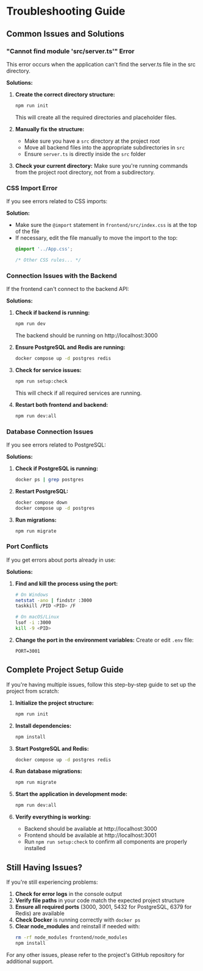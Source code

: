 # Troubleshooting Guide

## Common Issues and Solutions

### "Cannot find module 'src/server.ts'" Error

This error occurs when the application can't find the server.ts file in the src directory.

**Solutions:**

1. **Create the correct directory structure:**
   ```bash
   npm run init
   ```
   
   This will create all the required directories and placeholder files.

2. **Manually fix the structure:**
   - Make sure you have a `src` directory at the project root
   - Move all backend files into the appropriate subdirectories in `src`
   - Ensure `server.ts` is directly inside the `src` folder

3. **Check your current directory:**
   Make sure you're running commands from the project root directory, not from a subdirectory.

### CSS Import Error

If you see errors related to CSS imports:

**Solution:**
- Make sure the `@import` statement in `frontend/src/index.css` is at the top of the file
- If necessary, edit the file manually to move the import to the top:
  ```css
  @import '../App.css';
  
  /* Other CSS rules... */
  ```

### Connection Issues with the Backend

If the frontend can't connect to the backend API:

**Solutions:**
1. **Check if backend is running:**
   ```bash
   npm run dev
   ```
   
   The backend should be running on http://localhost:3000

2. **Ensure PostgreSQL and Redis are running:**
   ```bash
   docker compose up -d postgres redis
   ```

3. **Check for service issues:**
   ```bash
   npm run setup:check
   ```
   
   This will check if all required services are running.

4. **Restart both frontend and backend:**
   ```bash
   npm run dev:all
   ```

### Database Connection Issues

If you see errors related to PostgreSQL:

**Solutions:**
1. **Check if PostgreSQL is running:**
   ```bash
   docker ps | grep postgres
   ```
   
2. **Restart PostgreSQL:**
   ```bash
   docker compose down
   docker compose up -d postgres
   ```

3. **Run migrations:**
   ```bash
   npm run migrate
   ```

### Port Conflicts

If you get errors about ports already in use:

**Solutions:**
1. **Find and kill the process using the port:**
   ```bash
   # On Windows
   netstat -ano | findstr :3000
   taskkill /PID <PID> /F
   
   # On macOS/Linux
   lsof -i :3000
   kill -9 <PID>
   ```

2. **Change the port in the environment variables:**
   Create or edit `.env` file:
   ```
   PORT=3001
   ```

## Complete Project Setup Guide

If you're having multiple issues, follow this step-by-step guide to set up the project from scratch:

1. **Initialize the project structure:**
   ```bash
   npm run init
   ```

2. **Install dependencies:**
   ```bash
   npm install
   ```

3. **Start PostgreSQL and Redis:**
   ```bash
   docker compose up -d postgres redis
   ```

4. **Run database migrations:**
   ```bash
   npm run migrate
   ```

5. **Start the application in development mode:**
   ```bash
   npm run dev:all
   ```

6. **Verify everything is working:**
   - Backend should be available at http://localhost:3000
   - Frontend should be available at http://localhost:3001
   - Run `npm run setup:check` to confirm all components are properly installed

## Still Having Issues?

If you're still experiencing problems:

1. **Check for error logs** in the console output
2. **Verify file paths** in your code match the expected project structure
3. **Ensure all required ports** (3000, 3001, 5432 for PostgreSQL, 6379 for Redis) are available
4. **Check Docker** is running correctly with `docker ps`
5. **Clear node_modules** and reinstall if needed with:
   ```bash
   rm -rf node_modules frontend/node_modules
   npm install
   ```

For any other issues, please refer to the project's GitHub repository for additional support.